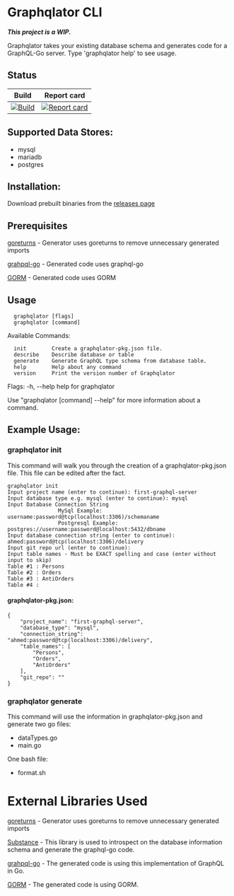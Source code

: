 # Graphqlator CLI
__*This project is a WIP.*__

Graphqlator takes your existing database schema and generates code for a GraphQL-Go server. Type 'graphqlator help' to see usage.

## Status

| Build                             | Report card                           |
| :-------------------------------: | :-----------------------------------: |
| [![Build][build-badge]][build-link] | [![Report card][rc-badge]][rc-link]   |

[build-badge]: https://travis-ci.org/ahmedalhulaibi/go-graphqlator-cli.svg?branch=master "Travis-CI build status"
[build-link]: https://travis-ci.org/ahmedalhulaibi/go-graphqlator-cli "Travis-CI build status link"
[rc-badge]: https://goreportcard.com/badge/github.com/ahmedalhulaibi/go-graphqlator-cli "Report card status"
[rc-link]: https://goreportcard.com/report/github.com/ahmedalhulaibi/go-graphqlator-cli "Report card status"

## Supported Data Stores:

- mysql
- mariadb
- postgres

## Installation:

Download prebuilt binaries from the [releases page](https://github.com/ahmedalhulaibi/go-graphqlator-cli/releases)

## Prerequisites

[goreturns](https://github.com/sqs/goreturns) - Generator uses goreturns to remove unnecessary generated imports

[grahpql-go](https://github.com/graphql-go/graphql) - Generated code uses graphql-go

[GORM](https://github.com/jinzhu/gorm) - Generated code uses GORM

## Usage
```
  graphqlator [flags]
  graphqlator [command]
```
Available Commands:
```
  init        Create a graphqlator-pkg.json file.
  describe    Describe database or table
  generate    Generate GraphQL type schema from database table.
  help        Help about any command
  version     Print the version number of Graphqlator
```
Flags:
  -h, --help   help for graphqlator

Use "graphqlator [command] --help" for more information about a command.

## Example Usage:

### graphqlator init

This command will walk you through the creation of a graphqlator-pkg.json file. This file can be edited after the fact.

```
graphqlator init
Input project name (enter to continue): first-graphql-server
Input database type e.g. mysql (enter to continue): mysql
Input Database Connection String
				MySql Example: username:password@tcp(localhost:3306)/schemaname
				Postgresql Example: postgres://username:password@localhost:5432/dbname
Input database connection string (enter to continue): ahmed:password@tcp(localhost:3306)/delivery
Input git repo url (enter to continue): 
Input table names - Must be EXACT spelling and case (enter without input to skip)
Table #1 : Persons
Table #2 : Orders
Table #3 : AntiOrders
Table #4 : 
```
#### graphqlator-pkg.json:
```
{
    "project_name": "first-graphql-server",
    "database_type": "mysql",
    "connection_string": "ahmed:password@tcp(localhost:3306)/delivery",
    "table_names": [
        "Persons",
        "Orders",
        "AntiOrders"
    ],
    "git_repo": ""
}
```
### graphqlator generate
This command will use the information in graphqlator-pkg.json and generate two go files: 
- dataTypes.go
- main.go

One bash file:
- format.sh


# External Libraries Used
[goreturns](https://github.com/sqs/goreturns) - Generator uses goreturns to remove unnecessary generated imports

[Substance](https://github.com/ahmedalhulaibi/substance) - This library is used to introspect on the database information schema and generate the graphql-go code.

[grahpql-go](https://github.com/graphql-go/graphql) - The generated code is using this implementation of GraphQL in Go.

[GORM](https://github.com/jinzhu/gorm) - The generated code is using GORM.

